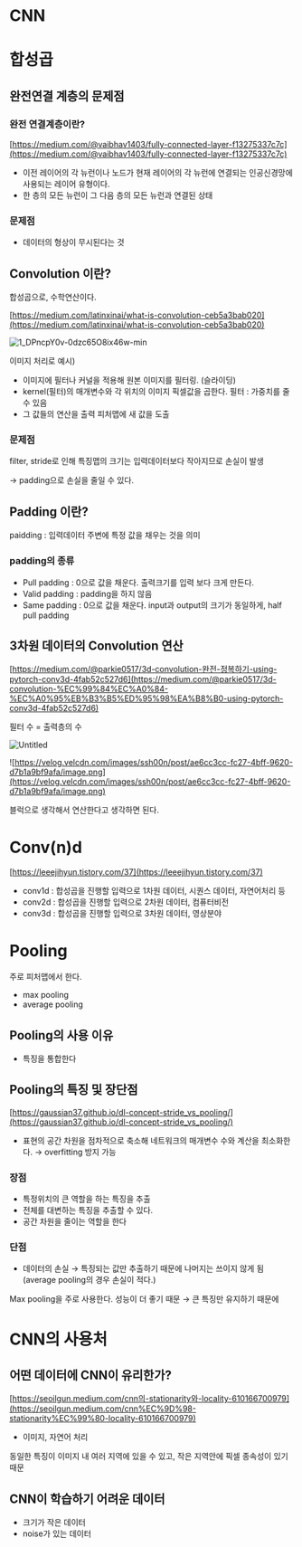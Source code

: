 # CNN

# 합성곱

## 완전연결 계층의 문제점

### 완전 연결계층이란?

[https://medium.com/@vaibhav1403/fully-connected-layer-f13275337c7c](https://medium.com/@vaibhav1403/fully-connected-layer-f13275337c7c)

- 이전 레이어의 각 뉴런이나 노드가 현재 레이어의 각 뉴런에 연결되는 인공신경망에 사용되는 레이어 유형이다.
- 한 층의 모든 뉴런이 그 다음 층의 모든 뉴런과 연결된 상태

### 문제점

- 데이터의 형상이 무시된다는 것

## Convolution 이란?

합성곱으로, 수학연산이다.

[https://medium.com/latinxinai/what-is-convolution-ceb5a3bab020](https://medium.com/latinxinai/what-is-convolution-ceb5a3bab020)

![1_DPncpY0v-0dzc65O8ix46w-min](https://github.com/ssssihoon/Learn/assets/127017020/13dcce35-bc97-47ff-9d20-b8e53f9dddfe)


이미지 처리로 예시)

- 이미지에 필터나 커널을 적용해 원본 이미지를 필터링. (슬라이딩)
- kernel(필터)의 매개변수와 각 위치의 이미지 픽셀값을 곱한다. 필터 : 가중치를 줄 수 있음
- 그 값들의 연산을 출력 피처맵에 새 값을 도출

### 문제점

filter, stride로 인해 특징맵의 크기는 입력데이터보다 작아지므로 손실이 발생

→ padding으로 손실을 줄일 수 있다.

## Padding 이란?

paidding : 입력데이터 주변에 특정 값을 채우는 것을 의미

### padding의 종류

- Pull padding : 0으로 값을 채운다. 출력크기를 입력 보다 크게 만든다.
- Valid padding : padding을 하지 않음
- Same padding : 0으로 값을 채운다. input과 output의 크기가 동일하게, half pull padding

## 3차원 데이터의 Convolution 연산

[https://medium.com/@parkie0517/3d-convolution-완전-정복하기-using-pytorch-conv3d-4fab52c527d6](https://medium.com/@parkie0517/3d-convolution-%EC%99%84%EC%A0%84-%EC%A0%95%EB%B3%B5%ED%95%98%EA%B8%B0-using-pytorch-conv3d-4fab52c527d6)

필터 수 = 출력층의 수

![Untitled](https://github.com/IMS-STUDY/AI-Study/assets/127017020/6d14084f-0dfa-4454-a592-e190ce831916)


![https://velog.velcdn.com/images/ssh00n/post/ae6cc3cc-fc27-4bff-9620-d7b1a9bf9afa/image.png](https://velog.velcdn.com/images/ssh00n/post/ae6cc3cc-fc27-4bff-9620-d7b1a9bf9afa/image.png)

블럭으로 생각해서 연산한다고 생각하면 된다.

# Conv(n)d

[https://leeejihyun.tistory.com/37](https://leeejihyun.tistory.com/37)

- conv1d : 합성곱을 진행할 입력으로 1차원 데이터, 시퀀스 데이터, 자연어처리 등
- conv2d : 합성곱을 진행할 입력으로 2차원 데이터, 컴퓨터비전
- conv3d : 합성곱을 진행할 입력으로 3차원 데이터, 영상분야

# Pooling

주로 피처맵에서 한다.

- max pooling
- average pooling

## Pooling의 사용 이유

- 특징을 통합한다

## Pooling의 특징 및 장단점

[https://gaussian37.github.io/dl-concept-stride_vs_pooling/](https://gaussian37.github.io/dl-concept-stride_vs_pooling/)

- 표현의 공간 차원을 점차적으로 축소해 네트워크의 매개변수 수와 계산을 최소화한다. → overfitting 방지 가능

### 장점

- 특정위치의 큰 역할을 하는 특징을 추출
- 전체를 대변하는 특징을 추출할 수 있다.
- 공간 차원을 줄이는 역할을 한다

### 단점

- 데이터의 손실 → 특징되는 값만 추출하기 때문에 나머지는 쓰이지 않게 됨 (average pooling의 경우 손실이 적다.)

Max pooling을 주로 사용한다. 성능이 더 좋기 때문 → 큰 특징만 유지하기 때문에

# CNN의 사용처

## 어떤 데이터에 CNN이 유리한가?

[https://seoilgun.medium.com/cnn의-stationarity와-locality-610166700979](https://seoilgun.medium.com/cnn%EC%9D%98-stationarity%EC%99%80-locality-610166700979)

- 이미지, 자연어 처리

동일한 특징이 이미지 내 여러 지역에 있을 수 있고, 작은 지역안에 픽셀 종속성이 있기 때문

## CNN이 학습하기 어려운 데이터

- 크기가 작은 데이터
- noise가 있는 데이터
